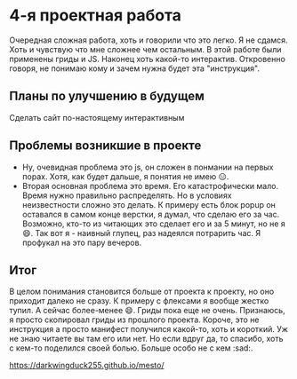  # __4-я проектная работа__ 
Очередная сложная работа, хоть и говорили что это легко. Я не сдамся. Хоть и чувствую что мне сложнее чем остальным. В этой работе были применены гриды и JS. Наконец хоть какой-то интерактив. Откровенно говоря, не понимаю кому и зачем нужна будет эта "инструкция".

## __Планы по улучшению в будущем__
Сделать сайт по-настоящему интерактивным

## Проблемы возникшие в проекте
* Ну, очевидная проблема это js, он сложен в понмании на первых порах. Хотя, как будет дальше, я понятия не имею :expressionless:.
* Вторая основная проблема это время. Его катастрофически мало. Время нужно правильно распределять. Но в условиях неизвестности сложно это делать. К примеру есть блок popup он оставался в самом конце верстки, я думал, что сделаю его за час. Возможно, кто-то из читающих это сделает его и за 5 минут, но не я :smile:. Так вот я - наивный глупец, раз надеялся потрарить час. Я профукал на это пару вечеров.

## Итог
В целом понимания становится больше от проекта к проекту, но оно приходит далеко не сразу. К примеру с флексами я вообще жестко тупил. А сейчас более-менее :smile:. Гриды пока еще не очень. Признаюсь, я просто скопировал гриды из прошлого проекта. Короче, это не инструкция а просто манифест получился какой-то, хоть и короткий. Уж не знаю читаете вы там его или нет. Но если вдруг да, то спасибо, хоть с кем-то поделился своей болью. Больше особо не с кем :sad:.

https://darkwingduck255.github.io/mesto/